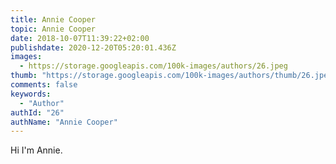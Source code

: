 ```yaml
---
title: Annie Cooper
topic: Annie Cooper
date: 2018-10-07T11:39:22+02:00
publishdate: 2020-12-20T05:20:01.436Z
images:
  - https://storage.googleapis.com/100k-images/authors/26.jpeg
thumb: "https://storage.googleapis.com/100k-images/authors/thumb/26.jpeg"
comments: false
keywords:
  - "Author"
authId: "26"
authName: "Annie Cooper"
---
```


Hi I'm Annie.
